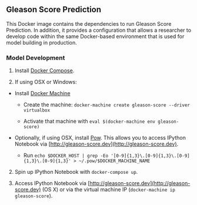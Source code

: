 ## Gleason Score Prediction ##

This Docker image contains the dependencies to run Gleason Score Prediction.
In addition, it provides a configuration that allows a researcher to develop
code within the same Docker-based environment that is used for model building
in production.


### Model Development ###

1. Install [Docker Compose](https://docs.docker.com/compose/install/).

2. If using OSX or Windows:

  + Install [Docker Machine](https://docs.docker.com/machine/install-machine/)

    + Create the machine: `docker-machine create gleason-score --driver virtualbox`

    + Activate that machine with `eval $(docker-machine env gleason-score)`

  + Optionally, if using OSX, install [Pow](http://pow.cx/). This allows you to
    access IPython Notebook via [http://gleason-score.dev](http://gleason-score.dev).

      + Run `echo $DOCKER_HOST | grep -Eo '[0-9]{1,3}\.[0-9]{1,3}\.[0-9]{1,3}\.[0-9]{1,3}' > ~/.pow/$DOCKER_MACHINE_NAME`

2. Spin up IPython Notebook with `docker-compose up`.

3. Access IPython Notebook via [http://gleason-score.dev](http://gleason-score.dev) (OS X)
  or via the virtual machine IP (`docker-machine ip gleason-score`).
